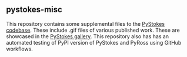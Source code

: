 ## pystokes-misc 

This repository contains some supplemental files to the [PyStokes codebase](https://github.com/rajeshrinet/pystokes). These include .gif files of various published work. These are showcased in the [PyStokes gallery](https://github.com/rajeshrinet/pystokes/wiki/Gallery). This repository also has has an automated testing of PyPI version of PyStokes and PyRoss using GitHub workflows. 

